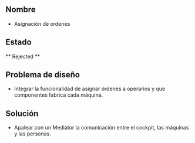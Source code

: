 ## Nombre
* Asignación de ordenes

## Estado

** Rejected **

## Problema de diseño 

* Integrar la funcionalidad de asignar órdenes a operarios y que componentes fabrica cada máquina.

## Solución 
* Apalear con un Mediator la comunicación entre el cockpit, las máquinas y las personas.




